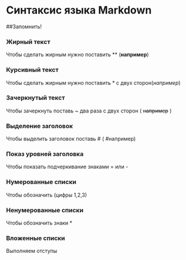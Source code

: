 # Cинтаксис языка Markdown
##Запомнить!
### Жирный текст
Чтобы сделать жирным нужно поставить **  (**например**)
### Курсивный текст
Чтобы сделать жирным нужно поставить * с двух сторон(*например*)
### Зачеркнутый текст
Чтобы зачеркнуть поставь ~ два раза с двух сторон ( ~~например~~ )
### Выделение заголовок
Чтобы выделить заголовок поставь # ( #например)
### Показ уровней заголовка
Чтобы показать подчеркивание знаками = или -
### Нумерованные списки
Чтобы обозначить (цифры 1,2,3)
### Ненумерованные списки
Чтобы обозначить знаки *
### Вложенные списки
Выполняем отступы
